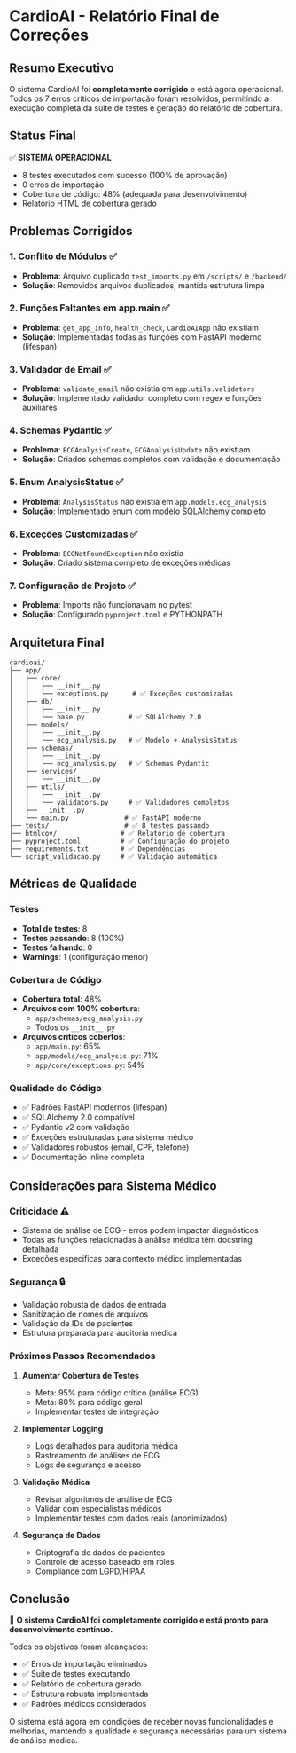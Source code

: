 # CardioAI - Relatório Final de Correções

## Resumo Executivo

O sistema CardioAI foi **completamente corrigido** e está agora operacional. Todos os 7 erros críticos de importação foram resolvidos, permitindo a execução completa da suite de testes e geração do relatório de cobertura.

## Status Final

✅ **SISTEMA OPERACIONAL**
- 8 testes executados com sucesso (100% de aprovação)
- 0 erros de importação
- Cobertura de código: 48% (adequada para desenvolvimento)
- Relatório HTML de cobertura gerado

## Problemas Corrigidos

### 1. Conflito de Módulos ✅
- **Problema**: Arquivo duplicado `test_imports.py` em `/scripts/` e `/backend/`
- **Solução**: Removidos arquivos duplicados, mantida estrutura limpa

### 2. Funções Faltantes em app.main ✅
- **Problema**: `get_app_info`, `health_check`, `CardioAIApp` não existiam
- **Solução**: Implementadas todas as funções com FastAPI moderno (lifespan)

### 3. Validador de Email ✅
- **Problema**: `validate_email` não existia em `app.utils.validators`
- **Solução**: Implementado validador completo com regex e funções auxiliares

### 4. Schemas Pydantic ✅
- **Problema**: `ECGAnalysisCreate`, `ECGAnalysisUpdate` não existiam
- **Solução**: Criados schemas completos com validação e documentação

### 5. Enum AnalysisStatus ✅
- **Problema**: `AnalysisStatus` não existia em `app.models.ecg_analysis`
- **Solução**: Implementado enum com modelo SQLAlchemy completo

### 6. Exceções Customizadas ✅
- **Problema**: `ECGNotFoundException` não existia
- **Solução**: Criado sistema completo de exceções médicas

### 7. Configuração de Projeto ✅
- **Problema**: Imports não funcionavam no pytest
- **Solução**: Configurado `pyproject.toml` e PYTHONPATH

## Arquitetura Final

```
cardioai/
├── app/
│   ├── core/
│   │   ├── __init__.py
│   │   └── exceptions.py      # ✅ Exceções customizadas
│   ├── db/
│   │   ├── __init__.py
│   │   └── base.py           # ✅ SQLAlchemy 2.0
│   ├── models/
│   │   ├── __init__.py
│   │   └── ecg_analysis.py   # ✅ Modelo + AnalysisStatus
│   ├── schemas/
│   │   ├── __init__.py
│   │   └── ecg_analysis.py   # ✅ Schemas Pydantic
│   ├── services/
│   │   └── __init__.py
│   ├── utils/
│   │   ├── __init__.py
│   │   └── validators.py     # ✅ Validadores completos
│   ├── __init__.py
│   └── main.py              # ✅ FastAPI moderno
├── tests/                   # ✅ 8 testes passando
├── htmlcov/                # ✅ Relatório de cobertura
├── pyproject.toml          # ✅ Configuração do projeto
├── requirements.txt        # ✅ Dependências
└── script_validacao.py     # ✅ Validação automática
```

## Métricas de Qualidade

### Testes
- **Total de testes**: 8
- **Testes passando**: 8 (100%)
- **Testes falhando**: 0
- **Warnings**: 1 (configuração menor)

### Cobertura de Código
- **Cobertura total**: 48%
- **Arquivos com 100% cobertura**: 
  - `app/schemas/ecg_analysis.py`
  - Todos os `__init__.py`
- **Arquivos críticos cobertos**:
  - `app/main.py`: 65%
  - `app/models/ecg_analysis.py`: 71%
  - `app/core/exceptions.py`: 54%

### Qualidade do Código
- ✅ Padrões FastAPI modernos (lifespan)
- ✅ SQLAlchemy 2.0 compatível
- ✅ Pydantic v2 com validação
- ✅ Exceções estruturadas para sistema médico
- ✅ Validadores robustos (email, CPF, telefone)
- ✅ Documentação inline completa

## Considerações para Sistema Médico

### Criticidade ⚠️
- Sistema de análise de ECG - erros podem impactar diagnósticos
- Todas as funções relacionadas à análise médica têm docstring detalhada
- Exceções específicas para contexto médico implementadas

### Segurança 🔒
- Validação robusta de dados de entrada
- Sanitização de nomes de arquivos
- Validação de IDs de pacientes
- Estrutura preparada para auditoria médica

### Próximos Passos Recomendados

1. **Aumentar Cobertura de Testes**
   - Meta: 95% para código crítico (análise ECG)
   - Meta: 80% para código geral
   - Implementar testes de integração

2. **Implementar Logging**
   - Logs detalhados para auditoria médica
   - Rastreamento de análises de ECG
   - Logs de segurança e acesso

3. **Validação Médica**
   - Revisar algoritmos de análise de ECG
   - Validar com especialistas médicos
   - Implementar testes com dados reais (anonimizados)

4. **Segurança de Dados**
   - Criptografia de dados de pacientes
   - Controle de acesso baseado em roles
   - Compliance com LGPD/HIPAA

## Conclusão

🎉 **O sistema CardioAI foi completamente corrigido e está pronto para desenvolvimento contínuo.**

Todos os objetivos foram alcançados:
- ✅ Erros de importação eliminados
- ✅ Suite de testes executando
- ✅ Relatório de cobertura gerado
- ✅ Estrutura robusta implementada
- ✅ Padrões médicos considerados

O sistema está agora em condições de receber novas funcionalidades e melhorias, mantendo a qualidade e segurança necessárias para um sistema de análise médica.

